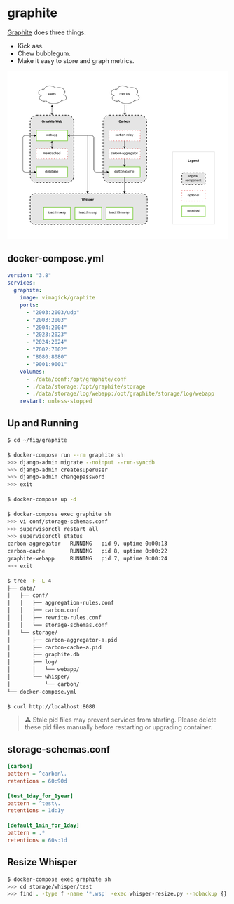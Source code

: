 graphite
========

[Graphite][1] does three things:

- Kick ass.
- Chew bubblegum.
- Make it easy to store and graph metrics.

![](https://github.com/graphite-project/graphite-web/raw/master/webapp/content/img/overview.png)

## docker-compose.yml

```yaml
version: "3.8"
services:
  graphite:
    image: vimagick/graphite
    ports:
      - "2003:2003/udp"
      - "2003:2003"
      - "2004:2004"
      - "2023:2023"
      - "2024:2024"
      - "7002:7002"
      - "8080:8080"
      - "9001:9001"
    volumes:
      - ./data/conf:/opt/graphite/conf
      - ./data/storage:/opt/graphite/storage
      - ./data/storage/log/webapp:/opt/graphite/storage/log/webapp
    restart: unless-stopped
```

## Up and Running

```bash
$ cd ~/fig/graphite

$ docker-compose run --rm graphite sh
>>> django-admin migrate --noinput --run-syncdb
>>> django-admin createsuperuser
>>> django-admin changepassword
>>> exit

$ docker-compose up -d

$ docker-compose exec graphite sh
>>> vi conf/storage-schemas.conf
>>> supervisorctl restart all
>>> supervisorctl status
carbon-aggregator   RUNNING   pid 9, uptime 0:00:13
carbon-cache        RUNNING   pid 8, uptime 0:00:22
graphite-webapp     RUNNING   pid 7, uptime 0:00:24
>>> exit

$ tree -F -L 4
├── data/
│   ├── conf/
│   │   ├── aggregation-rules.conf
│   │   ├── carbon.conf
│   │   ├── rewrite-rules.conf
│   │   └── storage-schemas.conf
│   └── storage/
│       ├── carbon-aggregator-a.pid
│       ├── carbon-cache-a.pid
│       ├── graphite.db
│       ├── log/
│       │   └── webapp/
│       └── whisper/
│           └── carbon/
└── docker-compose.yml

$ curl http://localhost:8080
```

> :warning: Stale pid files may prevent services from starting.
> Please delete these pid files manually before restarting or upgrading container.

## storage-schemas.conf

```ini
[carbon]
pattern = ^carbon\.
retentions = 60:90d

[test_1day_for_1year]
pattern = ^test\.
retentions = 1d:1y

[default_1min_for_1day]
pattern = .*
retentions = 60s:1d
```

## Resize Whisper

```bash
$ docker-compose exec graphite sh
>>> cd storage/whisper/test
>>> find . -type f -name '*.wsp' -exec whisper-resize.py --nobackup {} 1d:1y \;
```

[1]: http://graphiteapp.org/

